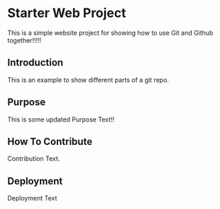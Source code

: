 # Starter Web Project

This is a simple website project for showing how to use Git and Github together!!!!!

## Introduction

This is an example to show different parts of a git repo.

## Purpose

This is some updated Purpose Text!!

## How To Contribute

Contribution Text.

## Deployment

Deployment Text

